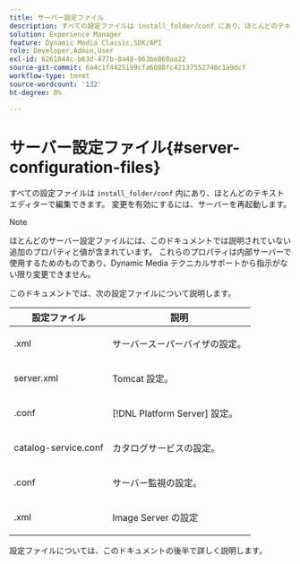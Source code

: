 ```yaml
---
title: サーバー設定ファイル
description: すべての設定ファイルは install_folder/conf にあり、ほとんどのテキストエディターで編集できます。 変更を有効にするには、サーバーを再起動します。
solution: Experience Manager
feature: Dynamic Media Classic,SDK/API
role: Developer,Admin,User
exl-id: 6261844c-b63d-477b-8a48-963be868aa22
source-git-commit: 6a4c1f4425199cfa6088fc42137552748c1a9dcf
workflow-type: tm+mt
source-wordcount: '132'
ht-degree: 0%

---
```


# サーバー設定ファイル{#server-configuration-files}

すべての設定ファイルは `install_folder/conf` 内にあり、ほとんどのテキストエディターで編集できます。 変更を有効にするには、サーバーを再起動します。

>[!NOTE]
>
>ほとんどのサーバー設定ファイルには、このドキュメントでは説明されていない追加のプロパティと値が含まれています。 これらのプロパティは内部サーバーで使用するためのものであり、Dynamic Media テクニカルサポートから指示がない限り変更できません。

このドキュメントでは、次の設定ファイルについて説明します。

<table id="table_D307B20E65B742A7AC3DEBF1E650719E"> 
 <thead> 
  <tr> 
   <th class="entry"> <b> 設定ファイル </b> </th> 
   <th class="entry"> <b> 説明 </b> </th> 
  </tr> 
 </thead>
 <tbody> 
  <tr> 
   <td> <p> <span class="filepath">.xml</span> </p> </td> 
   <td> <p>サーバースーパーバイザの設定。 </p> </td> 
  </tr> 
  <tr> 
   <td> <p> <span class="filepath"> server.xml</span> </p> </td> 
   <td> <p>Tomcat 設定。 </p> </td> 
  </tr> 
  <tr> 
   <td> <p> <span class="filepath">.conf</span> </p> </td> 
   <td> <p>[!DNL Platform Server] 設定。 </p> </td> 
  </tr> 
  <tr> 
   <td> <p> <span class="filepath"> catalog-service.conf</span> </p> </td> 
   <td> <p>カタログサービスの設定。 </p> </td> 
  </tr> 
  <tr> 
   <td> <p> <span class="filepath">.conf</span> </p> </td> 
   <td> <p>サーバー監視の設定。 </p> </td> 
  </tr> 
  <tr> 
   <td> <p> <span class="filepath">.xml</span> </p> </td> 
   <td> <p>Image Server の設定 </p> </td> 
  </tr> 
 </tbody> 
</table>

設定ファイルについては、このドキュメントの後半で詳しく説明します。
